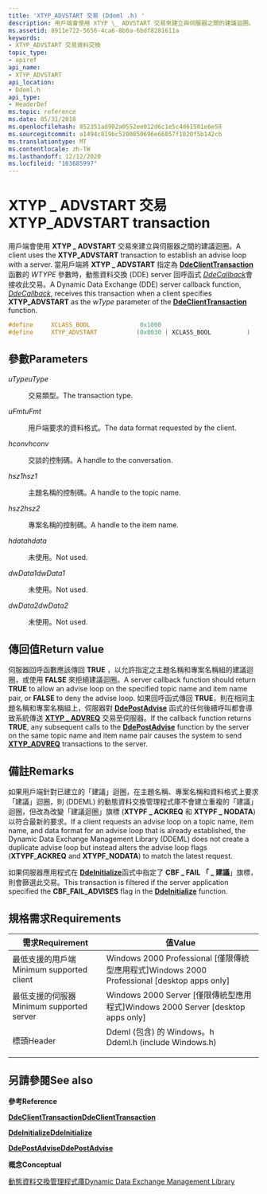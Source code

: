 ```yaml
---
title: 'XTYP_ADVSTART 交易 (Ddeml .h) '
description: 用戶端會使用 XTYP \_ ADVSTART 交易來建立與伺服器之間的建議迴圈。
ms.assetid: 8911e722-5656-4ca6-8b0a-6bdf8281611a
keywords:
- XTYP_ADVSTART 交易資料交換
topic_type:
- apiref
api_name:
- XTYP_ADVSTART
api_location:
- Ddeml.h
api_type:
- HeaderDef
ms.topic: reference
ms.date: 05/31/2018
ms.openlocfilehash: 852351ad902a0552ee012d6c1e5c4d61501e6e58
ms.sourcegitcommit: a1494c819bc5200050696e66057f1020f5b142cb
ms.translationtype: MT
ms.contentlocale: zh-TW
ms.lasthandoff: 12/12/2020
ms.locfileid: "103685997"
---
```

# <a name="xtyp_advstart-transaction"></a><span data-ttu-id="aa1ad-104">XTYP \_ ADVSTART 交易</span><span class="sxs-lookup"><span data-stu-id="aa1ad-104">XTYP\_ADVSTART transaction</span></span>

<span data-ttu-id="aa1ad-105">用戶端會使用 **XTYP \_ ADVSTART** 交易來建立與伺服器之間的建議迴圈。</span><span class="sxs-lookup"><span data-stu-id="aa1ad-105">A client uses the **XTYP\_ADVSTART** transaction to establish an advise loop with a server.</span></span> <span data-ttu-id="aa1ad-106">當用戶端將 **XTYP \_ ADVSTART** 指定為 [**DdeClientTransaction**](/windows/desktop/api/Ddeml/nf-ddeml-ddeclienttransaction)函數的 *WTYPE* 參數時，動態資料交換 (DDE) server 回呼函式 [*DdeCallback*](/windows/win32/api/ddeml/nc-ddeml-pfncallback)會接收此交易。</span><span class="sxs-lookup"><span data-stu-id="aa1ad-106">A Dynamic Data Exchange (DDE) server callback function, [*DdeCallback*](/windows/win32/api/ddeml/nc-ddeml-pfncallback), receives this transaction when a client specifies **XTYP\_ADVSTART** as the *wType* parameter of the [**DdeClientTransaction**](/windows/desktop/api/Ddeml/nf-ddeml-ddeclienttransaction) function.</span></span>


```C++
#define     XCLASS_BOOL              0x1000
#define     XTYP_ADVSTART           (0x0030 | XCLASS_BOOL          )
```



## <a name="parameters"></a><span data-ttu-id="aa1ad-107">參數</span><span class="sxs-lookup"><span data-stu-id="aa1ad-107">Parameters</span></span>

<dl> <dt>

<span data-ttu-id="aa1ad-108">*uType*</span><span class="sxs-lookup"><span data-stu-id="aa1ad-108">*uType*</span></span> 
</dt> <dd>

<span data-ttu-id="aa1ad-109">交易類型。</span><span class="sxs-lookup"><span data-stu-id="aa1ad-109">The transaction type.</span></span>

</dd> <dt>

<span data-ttu-id="aa1ad-110">*uFmt*</span><span class="sxs-lookup"><span data-stu-id="aa1ad-110">*uFmt*</span></span> 
</dt> <dd>

<span data-ttu-id="aa1ad-111">用戶端要求的資料格式。</span><span class="sxs-lookup"><span data-stu-id="aa1ad-111">The data format requested by the client.</span></span>

</dd> <dt>

<span data-ttu-id="aa1ad-112">*hconv*</span><span class="sxs-lookup"><span data-stu-id="aa1ad-112">*hconv*</span></span> 
</dt> <dd>

<span data-ttu-id="aa1ad-113">交談的控制碼。</span><span class="sxs-lookup"><span data-stu-id="aa1ad-113">A handle to the conversation.</span></span>

</dd> <dt>

<span data-ttu-id="aa1ad-114">*hsz1*</span><span class="sxs-lookup"><span data-stu-id="aa1ad-114">*hsz1*</span></span> 
</dt> <dd>

<span data-ttu-id="aa1ad-115">主題名稱的控制碼。</span><span class="sxs-lookup"><span data-stu-id="aa1ad-115">A handle to the topic name.</span></span>

</dd> <dt>

<span data-ttu-id="aa1ad-116">*hsz2*</span><span class="sxs-lookup"><span data-stu-id="aa1ad-116">*hsz2*</span></span> 
</dt> <dd>

<span data-ttu-id="aa1ad-117">專案名稱的控制碼。</span><span class="sxs-lookup"><span data-stu-id="aa1ad-117">A handle to the item name.</span></span>

</dd> <dt>

<span data-ttu-id="aa1ad-118">*hdata*</span><span class="sxs-lookup"><span data-stu-id="aa1ad-118">*hdata*</span></span> 
</dt> <dd>

<span data-ttu-id="aa1ad-119">未使用。</span><span class="sxs-lookup"><span data-stu-id="aa1ad-119">Not used.</span></span>

</dd> <dt>

<span data-ttu-id="aa1ad-120">*dwData1*</span><span class="sxs-lookup"><span data-stu-id="aa1ad-120">*dwData1*</span></span> 
</dt> <dd>

<span data-ttu-id="aa1ad-121">未使用。</span><span class="sxs-lookup"><span data-stu-id="aa1ad-121">Not used.</span></span>

</dd> <dt>

<span data-ttu-id="aa1ad-122">*dwData2*</span><span class="sxs-lookup"><span data-stu-id="aa1ad-122">*dwData2*</span></span> 
</dt> <dd>

<span data-ttu-id="aa1ad-123">未使用。</span><span class="sxs-lookup"><span data-stu-id="aa1ad-123">Not used.</span></span>

</dd> </dl>

## <a name="return-value"></a><span data-ttu-id="aa1ad-124">傳回值</span><span class="sxs-lookup"><span data-stu-id="aa1ad-124">Return value</span></span>

<span data-ttu-id="aa1ad-125">伺服器回呼函數應該傳回 **TRUE** ，以允許指定之主題名稱和專案名稱組的建議迴圈，或使用 **FALSE** 來拒絕建議迴圈。</span><span class="sxs-lookup"><span data-stu-id="aa1ad-125">A server callback function should return **TRUE** to allow an advise loop on the specified topic name and item name pair, or **FALSE** to deny the advise loop.</span></span> <span data-ttu-id="aa1ad-126">如果回呼函式傳回 **TRUE**，則在相同主題名稱和專案名稱組上，伺服器對 [**DdePostAdvise**](/windows/desktop/api/Ddeml/nf-ddeml-ddepostadvise) 函式的任何後續呼叫都會導致系統傳送 [**XTYP \_ ADVREQ**](xtyp-advreq.md) 交易至伺服器。</span><span class="sxs-lookup"><span data-stu-id="aa1ad-126">If the callback function returns **TRUE**, any subsequent calls to the [**DdePostAdvise**](/windows/desktop/api/Ddeml/nf-ddeml-ddepostadvise) function by the server on the same topic name and item name pair causes the system to send [**XTYP\_ADVREQ**](xtyp-advreq.md) transactions to the server.</span></span>

## <a name="remarks"></a><span data-ttu-id="aa1ad-127">備註</span><span class="sxs-lookup"><span data-stu-id="aa1ad-127">Remarks</span></span>

<span data-ttu-id="aa1ad-128">如果用戶端針對已建立的「建議」迴圈，在主題名稱、專案名稱和資料格式上要求「建議」迴圈，則 (DDEML) 的動態資料交換管理程式庫不會建立重複的「建議」迴圈，但改為改變「建議迴圈」旗標 (**XTYPF \_ ACKREQ** 和 **XTYPF \_ NODATA**) 以符合最新的要求。</span><span class="sxs-lookup"><span data-stu-id="aa1ad-128">If a client requests an advise loop on a topic name, item name, and data format for an advise loop that is already established, the Dynamic Data Exchange Management Library (DDEML) does not create a duplicate advise loop but instead alters the advise loop flags (**XTYPF\_ACKREQ** and **XTYPF\_NODATA**) to match the latest request.</span></span>

<span data-ttu-id="aa1ad-129">如果伺服器應用程式在 [**DdeInitialize**](/windows/desktop/api/Ddeml/nf-ddeml-ddeinitializea)函式中指定了 **CBF \_ FAIL 「 \_ 建議**」旗標，則會篩選此交易。</span><span class="sxs-lookup"><span data-stu-id="aa1ad-129">This transaction is filtered if the server application specified the **CBF\_FAIL\_ADVISES** flag in the [**DdeInitialize**](/windows/desktop/api/Ddeml/nf-ddeml-ddeinitializea) function.</span></span>

## <a name="requirements"></a><span data-ttu-id="aa1ad-130">規格需求</span><span class="sxs-lookup"><span data-stu-id="aa1ad-130">Requirements</span></span>



| <span data-ttu-id="aa1ad-131">需求</span><span class="sxs-lookup"><span data-stu-id="aa1ad-131">Requirement</span></span> | <span data-ttu-id="aa1ad-132">值</span><span class="sxs-lookup"><span data-stu-id="aa1ad-132">Value</span></span> |
|-------------------------------------|--------------------------------------------------------------------------------------------------------|
| <span data-ttu-id="aa1ad-133">最低支援的用戶端</span><span class="sxs-lookup"><span data-stu-id="aa1ad-133">Minimum supported client</span></span><br/> | <span data-ttu-id="aa1ad-134">Windows 2000 Professional \[僅限傳統型應用程式\]</span><span class="sxs-lookup"><span data-stu-id="aa1ad-134">Windows 2000 Professional \[desktop apps only\]</span></span><br/>                                             |
| <span data-ttu-id="aa1ad-135">最低支援的伺服器</span><span class="sxs-lookup"><span data-stu-id="aa1ad-135">Minimum supported server</span></span><br/> | <span data-ttu-id="aa1ad-136">Windows 2000 Server \[僅限傳統型應用程式\]</span><span class="sxs-lookup"><span data-stu-id="aa1ad-136">Windows 2000 Server \[desktop apps only\]</span></span><br/>                                                   |
| <span data-ttu-id="aa1ad-137">標頭</span><span class="sxs-lookup"><span data-stu-id="aa1ad-137">Header</span></span><br/>                   | <dl> <span data-ttu-id="aa1ad-138"><dt>Ddeml (包含) 的 Windows。h </dt></span><span class="sxs-lookup"><span data-stu-id="aa1ad-138"><dt>Ddeml.h (include Windows.h)</dt></span></span> </dl> |



## <a name="see-also"></a><span data-ttu-id="aa1ad-139">另請參閱</span><span class="sxs-lookup"><span data-stu-id="aa1ad-139">See also</span></span>

<dl> <dt>

<span data-ttu-id="aa1ad-140">**參考**</span><span class="sxs-lookup"><span data-stu-id="aa1ad-140">**Reference**</span></span>
</dt> <dt>

[<span data-ttu-id="aa1ad-141">**DdeClientTransaction**</span><span class="sxs-lookup"><span data-stu-id="aa1ad-141">**DdeClientTransaction**</span></span>](/windows/desktop/api/Ddeml/nf-ddeml-ddeclienttransaction)
</dt> <dt>

[<span data-ttu-id="aa1ad-142">**DdeInitialize**</span><span class="sxs-lookup"><span data-stu-id="aa1ad-142">**DdeInitialize**</span></span>](/windows/desktop/api/Ddeml/nf-ddeml-ddeinitializea)
</dt> <dt>

[<span data-ttu-id="aa1ad-143">**DdePostAdvise**</span><span class="sxs-lookup"><span data-stu-id="aa1ad-143">**DdePostAdvise**</span></span>](/windows/desktop/api/Ddeml/nf-ddeml-ddepostadvise)
</dt> <dt>

<span data-ttu-id="aa1ad-144">**概念**</span><span class="sxs-lookup"><span data-stu-id="aa1ad-144">**Conceptual**</span></span>
</dt> <dt>

[<span data-ttu-id="aa1ad-145">動態資料交換管理程式庫</span><span class="sxs-lookup"><span data-stu-id="aa1ad-145">Dynamic Data Exchange Management Library</span></span>](dynamic-data-exchange-management-library.md)
</dt> </dl>

 

